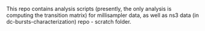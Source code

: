 This repo contains analysis scripts (presently, the only analysis is computing the transition matrix) for millisampler data, as well as ns3 data (in dc-bursts-characterization) repo - scratch folder.
